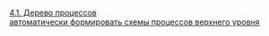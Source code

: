 [4.1. Дерево процессов](https://fox-manager.com/wiki/doku.php?id=fox-manager-2.0-bpa:4.-%D0%BF%D1%80%D0%BE%D1%86%D0%B5%D1%81%D1%81%D1%8B:%D0%B4%D0%B5%D1%80%D0%B5%D0%B2%D0%BE-%D0%BF%D1%80%D0%BE%D1%86%D0%B5%D1%81%D1%81%D0%BE%D0%B2)  
[автоматически формировать схемы процессов верхнего уровня](https://fox-manager.com/wiki/doku.php?id=fox-manager-2.0-bpa:4.-%D0%BF%D1%80%D0%BE%D1%86%D0%B5%D1%81%D1%81%D1%8B:%D1%81%D1%85%D0%B5%D0%BC%D1%8B-%D0%B2%D0%B7%D0%B0%D0%B8%D0%BC%D0%BE%D0%B4%D0%B5%D0%B9%D1%81%D1%82%D0%B2%D0%B8%D0%B9)
